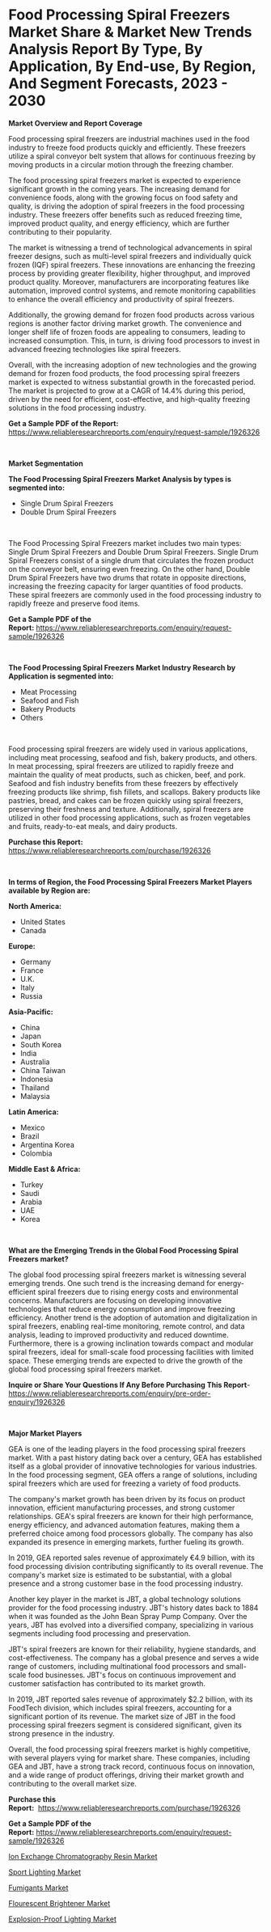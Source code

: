 <p><h1>Food Processing Spiral Freezers Market Share & Market New Trends Analysis Report By Type, By Application, By End-use, By Region, And Segment Forecasts, 2023 - 2030</h1></p><p><strong>Market Overview and Report Coverage</strong></p>
<p><p>Food processing spiral freezers are industrial machines used in the food industry to freeze food products quickly and efficiently. These freezers utilize a spiral conveyor belt system that allows for continuous freezing by moving products in a circular motion through the freezing chamber.</p><p>The food processing spiral freezers market is expected to experience significant growth in the coming years. The increasing demand for convenience foods, along with the growing focus on food safety and quality, is driving the adoption of spiral freezers in the food processing industry. These freezers offer benefits such as reduced freezing time, improved product quality, and energy efficiency, which are further contributing to their popularity.</p><p>The market is witnessing a trend of technological advancements in spiral freezer designs, such as multi-level spiral freezers and individually quick frozen (IQF) spiral freezers. These innovations are enhancing the freezing process by providing greater flexibility, higher throughput, and improved product quality. Moreover, manufacturers are incorporating features like automation, improved control systems, and remote monitoring capabilities to enhance the overall efficiency and productivity of spiral freezers.</p><p>Additionally, the growing demand for frozen food products across various regions is another factor driving market growth. The convenience and longer shelf life of frozen foods are appealing to consumers, leading to increased consumption. This, in turn, is driving food processors to invest in advanced freezing technologies like spiral freezers.</p><p>Overall, with the increasing adoption of new technologies and the growing demand for frozen food products, the food processing spiral freezers market is expected to witness substantial growth in the forecasted period. The market is projected to grow at a CAGR of 14.4% during this period, driven by the need for efficient, cost-effective, and high-quality freezing solutions in the food processing industry.</p></p>
<p><strong>Get a Sample PDF of the Report:</strong> <a href="https://www.reliableresearchreports.com/enquiry/request-sample/1926326">https://www.reliableresearchreports.com/enquiry/request-sample/1926326</a></p>
<p>&nbsp;</p>
<p><strong>Market Segmentation</strong></p>
<p><strong>The Food Processing Spiral Freezers Market Analysis by types is segmented into:</strong></p>
<p><ul><li>Single Drum Spiral Freezers</li><li>Double Drum Spiral Freezers</li></ul></p>
<p>&nbsp;</p>
<p><p>The Food Processing Spiral Freezers market includes two main types: Single Drum Spiral Freezers and Double Drum Spiral Freezers. Single Drum Spiral Freezers consist of a single drum that circulates the frozen product on the conveyor belt, ensuring even freezing. On the other hand, Double Drum Spiral Freezers have two drums that rotate in opposite directions, increasing the freezing capacity for larger quantities of food products. These spiral freezers are commonly used in the food processing industry to rapidly freeze and preserve food items.</p></p>
<p><strong>Get a Sample PDF of the Report:</strong>&nbsp;<a href="https://www.reliableresearchreports.com/enquiry/request-sample/1926326">https://www.reliableresearchreports.com/enquiry/request-sample/1926326</a></p>
<p>&nbsp;</p>
<p><strong>The Food Processing Spiral Freezers Market Industry Research by Application is segmented into:</strong></p>
<p><ul><li>Meat Processing</li><li>Seafood and Fish</li><li>Bakery Products</li><li>Others</li></ul></p>
<p>&nbsp;</p>
<p><p>Food processing spiral freezers are widely used in various applications, including meat processing, seafood and fish, bakery products, and others. In meat processing, spiral freezers are utilized to rapidly freeze and maintain the quality of meat products, such as chicken, beef, and pork. Seafood and fish industry benefits from these freezers by effectively freezing products like shrimp, fish fillets, and scallops. Bakery products like pastries, bread, and cakes can be frozen quickly using spiral freezers, preserving their freshness and texture. Additionally, spiral freezers are utilized in other food processing applications, such as frozen vegetables and fruits, ready-to-eat meals, and dairy products.</p></p>
<p><strong>Purchase this Report:</strong>&nbsp; <a href="https://www.reliableresearchreports.com/purchase/1926326">https://www.reliableresearchreports.com/purchase/1926326</a></p>
<p>&nbsp;</p>
<p><strong>In terms of Region, the Food Processing Spiral Freezers Market Players available by Region are:</strong></p>
<p>
    <p> <strong> North America: </strong>
        <ul>
            <li>United States</li>
            <li>Canada</li>
        </ul>
        </p> 
    <p> <strong> Europe: </strong>
        <ul>
            <li>Germany</li>
            <li>France</li>
            <li>U.K.</li>
            <li>Italy</li>
            <li>Russia</li>
        </ul>
        </p> 
    <p> <strong> Asia-Pacific: </strong>
        <ul>
            <li>China</li>
            <li>Japan</li>
            <li>South Korea</li>
            <li>India</li>
            <li>Australia</li>
            <li>China Taiwan</li>
            <li>Indonesia</li>
            <li>Thailand</li>
            <li>Malaysia</li>
        </ul>
        </p> 
    <p> <strong> Latin America: </strong>
        <ul>
            <li>Mexico</li>
            <li>Brazil</li>
            <li>Argentina Korea</li>
            <li>Colombia</li>
        </ul>
        </p> 
    <p> <strong> Middle East & Africa: </strong>
        <ul>
            <li>Turkey</li>
            <li>Saudi</li>
            <li>Arabia</li>
            <li>UAE</li>
            <li>Korea</li>
        </ul>
    </p>
    </p>
<p>&nbsp;</p>
<p><strong>What are the Emerging Trends in the Global Food Processing Spiral Freezers market?</strong></p>
<p><p>The global food processing spiral freezers market is witnessing several emerging trends. One such trend is the increasing demand for energy-efficient spiral freezers due to rising energy costs and environmental concerns. Manufacturers are focusing on developing innovative technologies that reduce energy consumption and improve freezing efficiency. Another trend is the adoption of automation and digitalization in spiral freezers, enabling real-time monitoring, remote control, and data analysis, leading to improved productivity and reduced downtime. Furthermore, there is a growing inclination towards compact and modular spiral freezers, ideal for small-scale food processing facilities with limited space. These emerging trends are expected to drive the growth of the global food processing spiral freezers market.</p></p>
<p><strong>Inquire or Share Your Questions If Any Before Purchasing This Report</strong>- <a href="https://www.reliableresearchreports.com/enquiry/pre-order-enquiry/1926326">https://www.reliableresearchreports.com/enquiry/pre-order-enquiry/1926326</a></p>
<p>&nbsp;</p>
<p><strong>Major Market Players</strong></p>
<p><p>GEA is one of the leading players in the food processing spiral freezers market. With a past history dating back over a century, GEA has established itself as a global provider of innovative technologies for various industries. In the food processing segment, GEA offers a range of solutions, including spiral freezers which are used for freezing a variety of food products. </p><p>The company's market growth has been driven by its focus on product innovation, efficient manufacturing processes, and strong customer relationships. GEA's spiral freezers are known for their high performance, energy efficiency, and advanced automation features, making them a preferred choice among food processors globally. The company has also expanded its presence in emerging markets, further fueling its growth.</p><p>In 2019, GEA reported sales revenue of approximately €4.9 billion, with its food processing division contributing significantly to its overall revenue. The company's market size is estimated to be substantial, with a global presence and a strong customer base in the food processing industry.</p><p>Another key player in the market is JBT, a global technology solutions provider for the food processing industry. JBT's history dates back to 1884 when it was founded as the John Bean Spray Pump Company. Over the years, JBT has evolved into a diversified company, specializing in various segments including food processing and preservation.</p><p>JBT's spiral freezers are known for their reliability, hygiene standards, and cost-effectiveness. The company has a global presence and serves a wide range of customers, including multinational food processors and small-scale food businesses. JBT's focus on continuous improvement and customer satisfaction has contributed to its market growth.</p><p>In 2019, JBT reported sales revenue of approximately $2.2 billion, with its FoodTech division, which includes spiral freezers, accounting for a significant portion of its revenue. The market size of JBT in the food processing spiral freezers segment is considered significant, given its strong presence in the industry.</p><p>Overall, the food processing spiral freezers market is highly competitive, with several players vying for market share. These companies, including GEA and JBT, have a strong track record, continuous focus on innovation, and a wide range of product offerings, driving their market growth and contributing to the overall market size.</p></p>
<p><strong>Purchase this Report:</strong>&nbsp;&nbsp;<a href="https://www.reliableresearchreports.com/purchase/1926326">https://www.reliableresearchreports.com/purchase/1926326</a></p>
<p></p>
<p><strong>Get a Sample PDF of the Report:</strong>&nbsp;<a href="https://www.reliableresearchreports.com/enquiry/request-sample/1926326">https://www.reliableresearchreports.com/enquiry/request-sample/1926326</a></p>
<p><p><a href="https://medium.com/@hotspotvendor/ion-exchange-chromatography-resin-market-furnishes-information-on-market-share-market-trends-and-8e89444a0730">Ion Exchange Chromatography Resin Market</a></p><p><a href="https://github.com/provorikovar/Market-Research-Report-List-1/blob/main/sport-lighting-market.md">Sport Lighting Market</a></p><p><a href="https://medium.com/@bhumi.technologiesmumbai/fumigants-market-report-reveals-the-latest-trends-and-growth-opportunities-of-this-market-28e9dc4bcfb6">Fumigants Market</a></p><p><a href="https://medium.com/@hotspotelectronicsstore/flourescent-brightener-market-research-report-its-history-and-forecast-2023-to-2030-260dfa24943b">Flourescent Brightener Market</a></p><p><a href="https://github.com/kipkeeva/Market-Research-Report-List-1/blob/main/explosion-proof-lighting-market.md">Explosion-Proof Lighting Market</a></p></p>